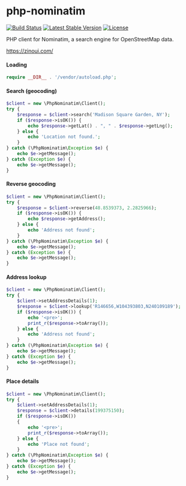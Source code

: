 # php-nominatim
[![Build Status](https://api.travis-ci.org/riverside/php-nominatim.svg)](https://travis-ci.org/riverside/php-nominatim) [![Latest Stable Version](https://poser.pugx.org/riverside/php-nominatim/v/stable)](https://packagist.org/packages/riverside/php-nominatim) [![License](https://poser.pugx.org/riverside/php-nominatim/license)](https://packagist.org/packages/riverside/php-nominatim)

PHP client for Nominatim, a search engine for OpenStreetMap data.

https://zinoui.com/
#### Loading
```php
require __DIR__ . '/vendor/autoload.php';
```

#### Search (geocoding)
```php
$client = new \PhpNominatim\Client();
try {
    $response = $client->search('Madison Square Garden, NY');
    if ($response->isOK()) {
        echo $response->getLat() . ", " . $response->getLng();
    } else {
        echo 'Location not found.';
    }
} catch (\PhpNominatim\Exception $e) {
    echo $e->getMessage();
} catch (Exception $e) {
    echo $e->getMessage();
}
```

#### Reverse geocoding
```php
$client = new \PhpNominatim\Client();
try {
    $response = $client->reverse(48.8539373, 2.2825966);
    if ($response->isOK()) {
        echo $response->getAddress();
    } else {
        echo 'Address not found';
    }
} catch (\PhpNominatim\Exception $e) {
    echo $e->getMessage();
} catch (Exception $e) {
    echo $e->getMessage();
}
```

#### Address lookup
```php
$client = new \PhpNominatim\Client();
try {
    $client->setAddressDetails(1);
    $response = $client->lookup('R146656,W104393803,N240109189');
    if ($response->isOK()) {
        echo '<pre>';
        print_r($response->toArray());
    } else {
        echo 'Address not found';
    }
} catch (\PhpNominatim\Exception $e) {
    echo $e->getMessage();
} catch (Exception $e) {
    echo $e->getMessage();
}
```

#### Place details
```php
$client = new \PhpNominatim\Client();
try {
    $client->setAddressDetails(1);
    $response = $client->details(199375150);
    if ($response->isOK())
    {
        echo '<pre>';
        print_r($response->toArray());
    } else {
        echo 'Place not found';
    }
} catch (\PhpNominatim\Exception $e) {
    echo $e->getMessage();
} catch (Exception $e) {
    echo $e->getMessage();
}
```
